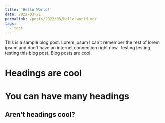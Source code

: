 ```yaml
---
title: 'Hello World!'
date: 2022-03-21
permalink: /posts/2022/03/hello-world.md/
tags:
  - test
---
```


This is a sample blog post. Lorem ipsum I can't remember the rest of lorem ipsum and don't have an internet connection right now. Testing testing testing this blog post. Blog posts are cool.

Headings are cool
======

You can have many headings
======

Aren't headings cool?
------